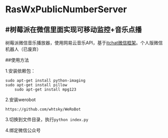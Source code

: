 # RasWxPublicNumberServer
#树莓派在微信里面实现可移动监控+音乐点播
----

树莓派微信音乐播放器，使用网易云音乐API，基于[itchat微信框架](https://github.com/littlecodersh/ItChat)。个人版微信机器人（已废弃）


##使用方法

1.安装依赖包： 

	sudo apt-get install python-imaging
	sudo apt-get install pillow
    	sudo apt-get install mpg123
	
2.安装werobot
	
	https://github.com/whtsky/WeRoBot

3.切换到文件目录，执行`python index.py`

4.绑定微信公众号




